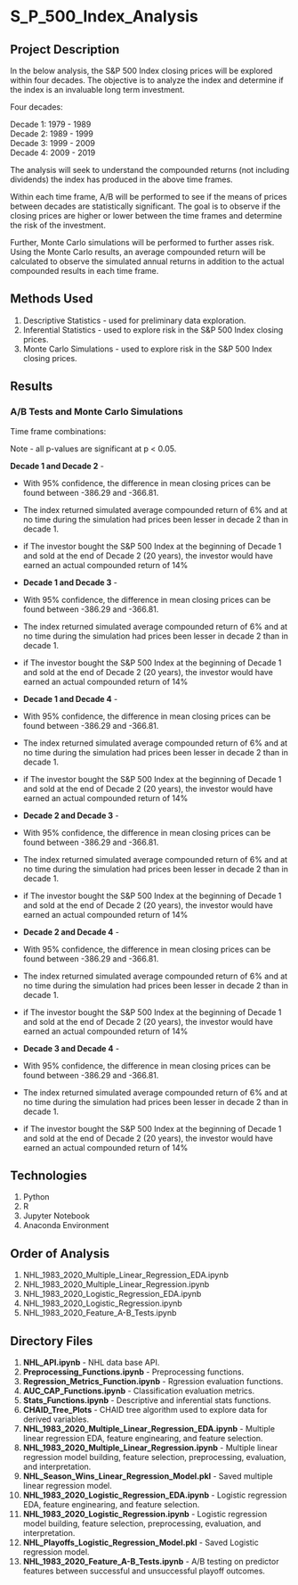# S_P_500_Index_Analysis

## Project Description

In the below analysis, the S&P 500 Index closing prices will be explored within four decades. The objective is to analyze the index and determine if the index is an invaluable long term investment.

Four decades:

Decade 1: 1979 - 1989<br>
Decade 2: 1989 - 1999<br>
Decade 3: 1999 - 2009<br>
Decade 4: 2009 - 2019<br>

The analysis will seek to understand the compounded returns (not including dividends) the index has produced in the above time frames. 

Within each time frame, A/B will be performed to see if the means of prices between decades are statistically significant. The goal is to observe if the closing prices are higher or lower between the time frames and determine the risk of the investment. 

Further, Monte Carlo simulations will be performed to further asses risk. Using the Monte Carlo results, an average compounded return will be calculated to observe the simulated annual returns in addition to the actual compounded results in each time frame.

## Methods Used

1) Descriptive Statistics - used for preliminary data exploration.
2) Inferential Statistics - used to explore risk in the S&P 500 Index closing prices. 
3) Monte Carlo Simulations - used to explore risk in the S&P 500 Index closing prices.

## Results 

### A/B Tests and Monte Carlo Simulations

Time frame combinations:

Note - all p-values are significant at p < 0.05.

**Decade 1 and Decade 2** - 
* With 95% confidence, the difference in mean closing prices can be found between -386.29 and -366.81.
* The index returned simulated average compounded return of 6% and at no time during the simulation had prices been lesser in decade 2 than in decade 1.
* if The investor bought the S&P 500 Index at the beginning of Decade 1 and sold at the end of Decade 2 (20 years), the investor would have earned an actual compounded return of 14%

* **Decade 1 and Decade 3** - 
* With 95% confidence, the difference in mean closing prices can be found between -386.29 and -366.81.
* The index returned simulated average compounded return of 6% and at no time during the simulation had prices been lesser in decade 2 than in decade 1.
* if The investor bought the S&P 500 Index at the beginning of Decade 1 and sold at the end of Decade 2 (20 years), the investor would have earned an actual compounded return of 14%

* **Decade 1 and Decade 4** -
* With 95% confidence, the difference in mean closing prices can be found between -386.29 and -366.81.
* The index returned simulated average compounded return of 6% and at no time during the simulation had prices been lesser in decade 2 than in decade 1.
* if The investor bought the S&P 500 Index at the beginning of Decade 1 and sold at the end of Decade 2 (20 years), the investor would have earned an actual compounded return of 14%

* **Decade 2 and Decade 3** - 
* With 95% confidence, the difference in mean closing prices can be found between -386.29 and -366.81.
* The index returned simulated average compounded return of 6% and at no time during the simulation had prices been lesser in decade 2 than in decade 1.
* if The investor bought the S&P 500 Index at the beginning of Decade 1 and sold at the end of Decade 2 (20 years), the investor would have earned an actual compounded return of 14%

* **Decade 2 and Decade 4** - 
* With 95% confidence, the difference in mean closing prices can be found between -386.29 and -366.81.
* The index returned simulated average compounded return of 6% and at no time during the simulation had prices been lesser in decade 2 than in decade 1.
* if The investor bought the S&P 500 Index at the beginning of Decade 1 and sold at the end of Decade 2 (20 years), the investor would have earned an actual compounded return of 14%

* **Decade 3 and Decade 4** - 
* With 95% confidence, the difference in mean closing prices can be found between -386.29 and -366.81.
* The index returned simulated average compounded return of 6% and at no time during the simulation had prices been lesser in decade 2 than in decade 1.
* if The investor bought the S&P 500 Index at the beginning of Decade 1 and sold at the end of Decade 2 (20 years), the investor would have earned an actual compounded return of 14%


## Technologies 

1) Python 
2) R
3) Jupyter Notebook
4) Anaconda Environment

## Order of Analysis

1) NHL_1983_2020_Multiple_Linear_Regression_EDA.ipynb
2) NHL_1983_2020_Multiple_Linear_Regression.ipynb
3) NHL_1983_2020_Logistic_Regression_EDA.ipynb
4) NHL_1983_2020_Logistic_Regression.ipynb
5) NHL_1983_2020_Feature_A-B_Tests.ipynb

## Directory Files

1) **NHL_API.ipynb** - NHL data base API.
2) **Preprocessing_Functions.ipynb** - Preprocessing functions.
3) **Regression_Metrics_Function.ipynb** - Rgression evaluation functions.
4) **AUC_CAP_Functions.ipynb** - Classification evaluation metrics.
5) **Stats_Functions.ipynb** - Descriptive and inferential stats functions.
6) **CHAID_Tree_Plots** - CHAID tree algorithm used to explore data for derived variables.
7) **NHL_1983_2020_Multiple_Linear_Regression_EDA.ipynb** - Multiple linear regression EDA, feature enginearing, and feature selection.
8) **NHL_1983_2020_Multiple_Linear_Regression.ipynb** - Multiple linear regression model building, feature selection, preprocessing, evaluation, and interpretation.
9) **NHL_Season_Wins_Linear_Regression_Model.pkl** - Saved multiple linear regression model.
10) **NHL_1983_2020_Logistic_Regression_EDA.ipynb** - Logistic regression EDA, feature enginearing, and feature selection.
11) **NHL_1983_2020_Logistic_Regression.ipynb** - Logistic regression model building, feature selection, preprocessing, evaluation, and interpretation.
12) **NHL_Playoffs_Logistic_Regression_Model.pkl** - Saved Logistic regression model.
13) **NHL_1983_2020_Feature_A-B_Tests.ipynb** - A/B testing on predictor features between successful and unsuccessful playoff outcomes.
